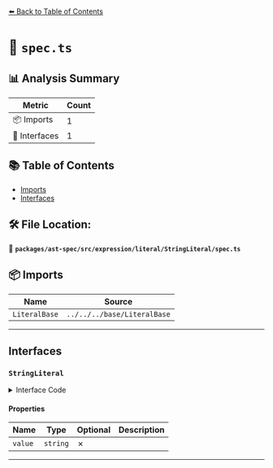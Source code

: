 [⬅️ Back to Table of Contents](../../../../../../index.md)

# 📄 `spec.ts`

## 📊 Analysis Summary

| Metric | Count |
|--------|-------|
| 📦 Imports | 1 |
| 📐 Interfaces | 1 |

## 📚 Table of Contents

- [Imports](#imports)
- [Interfaces](#interfaces)

## 🛠️ File Location:
📂 **`packages/ast-spec/src/expression/literal/StringLiteral/spec.ts`**

## 📦 Imports

| Name | Source |
|------|--------|
| `LiteralBase` | `../../../base/LiteralBase` |


---

## Interfaces

### `StringLiteral`

<details><summary>Interface Code</summary>

```ts
export interface StringLiteral extends LiteralBase {
  value: string;
}
```
</details>

#### Properties

| Name | Type | Optional | Description |
|------|------|----------|-------------|
| `value` | `string` | ✗ |  |


---